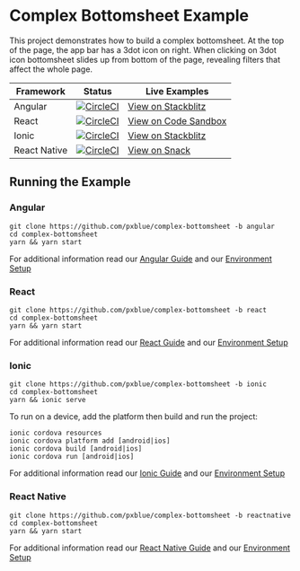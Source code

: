 # Complex Bottomsheet Example
This project demonstrates how to build a complex bottomsheet. At the top of the page, the app bar has a 3dot icon on right. When clicking on 3dot icon bottomsheet slides up from bottom of the page, revealing filters that affect the whole page.

| Framework           | Status       | Live Examples  |
| ---------------- |--------------|------------------|
| Angular | [![CircleCI](https://circleci.com/gh/pxblue/complex-bottomsheet/tree/angular.svg?style=shield)](https://circleci.com/gh/pxblue/complex-bottomsheet/tree/angular) | [View on Stackblitz](https://stackblitz.com/github/pxblue/complex-bottomsheet/tree/angular)
| React | [![CircleCI](https://circleci.com/gh/pxblue/complex-bottomsheet/tree/react.svg?style=shield)](https://circleci.com/gh/pxblue/complex-bottomsheet/tree/react) | [View on Code Sandbox](https://codesandbox.io/s/github/pxblue/complex-bottomsheet/tree/react)
| Ionic | [![CircleCI](https://circleci.com/gh/pxblue/complex-bottomsheet/tree/ionic.svg?style=shield)](https://circleci.com/gh/pxblue/complex-bottomsheet/tree/ionic) | [View on Stackblitz](https://stackblitz.com/github/pxblue/complex-bottomsheet/tree/ionic)
| React Native | [![CircleCI](https://circleci.com/gh/pxblue/complex-bottomsheet/tree/reactnative.svg?style=shield)](https://circleci.com/gh/pxblue/complex-bottomsheet/tree/reactnative) | [View on Snack](https://snack.expo.io/@git/github.com/pxblue/complex-bottomsheet@reactnative)

## Running the Example
### Angular
```
git clone https://github.com/pxblue/complex-bottomsheet -b angular
cd complex-bottomsheet
yarn && yarn start
```
For additional information read our [Angular Guide](https://pxblue.github.io/development/frameworks-web/angular) and our [Environment Setup](https://pxblue.github.io/development/environment)

### React
```
git clone https://github.com/pxblue/complex-bottomsheet -b react
cd complex-bottomsheet
yarn && yarn start
```
For additional information read our [React Guide](https://pxblue.github.io/development/frameworks-web/react) and our [Environment Setup](https://pxblue.github.io/development/environment)

### Ionic
```
git clone https://github.com/pxblue/complex-bottomsheet -b ionic
cd complex-bottomsheet
yarn && ionic serve
```
To run on a device, add the platform then build and run the project:
```
ionic cordova resources
ionic cordova platform add [android|ios]
ionic cordova build [android|ios]
ionic cordova run [android|ios]
```
For additional information read our [Ionic Guide](https://pxblue.github.io/development/frameworks-mobile/ionic) and our [Environment Setup](https://pxblue.github.io/development/environment)

### React Native

```
git clone https://github.com/pxblue/complex-bottomsheet -b reactnative
cd complex-bottomsheet
yarn && yarn start
```
For additional information read our [React Native Guide](https://pxblue.github.io/development/frameworks-mobile/react-native) and our [Environment Setup](https://pxblue.github.io/development/environment)
